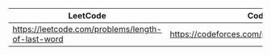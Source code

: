 |LeetCode   |Codeforces        |        
|-----------|--------|
| https://leetcode.com/problems/length-of-last-word  | https://codeforces.com/problemset/problem/1526/A|        


